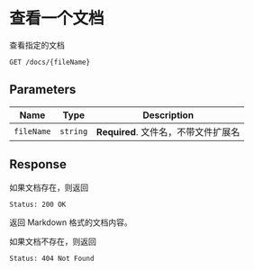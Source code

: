 # 查看一个文档

查看指定的文档

```text
GET /docs/{fileName}
```

## Parameters

| Name       | Type     | Description                          |
| ---------- | -------- | ------------------------------------ |
| `fileName` | `string` | **Required**. 文件名，不带文件扩展名 |

## Response

如果文档存在，则返回

```text
Status: 200 OK
```

返回 Markdown 格式的文档内容。

如果文档不存在，则返回

```text
Status: 404 Not Found
```